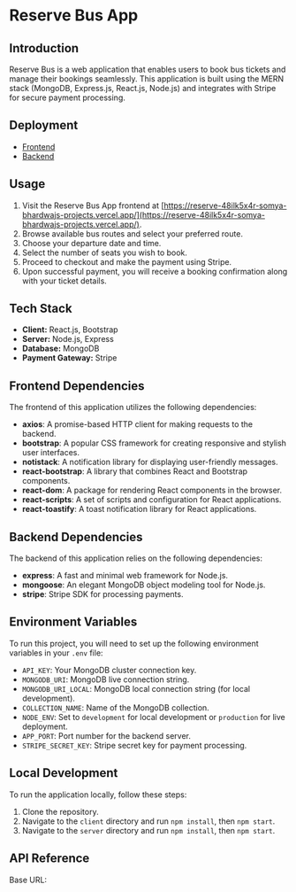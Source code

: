 # Reserve Bus App

## Introduction

Reserve Bus is a web application that enables users to book bus tickets and manage their bookings seamlessly. This application is built using the MERN stack (MongoDB, Express.js, React.js, Node.js) and integrates with Stripe for secure payment processing.

## Deployment

- [Frontend](https://reserve-48ilk5x4r-somya-bhardwajs-projects.vercel.app/)
- [Backend](https://bms-backend-7bjf.onrender.com)

## Usage

1. Visit the Reserve Bus App frontend at [https://reserve-48ilk5x4r-somya-bhardwajs-projects.vercel.app/](https://reserve-48ilk5x4r-somya-bhardwajs-projects.vercel.app/).
2. Browse available bus routes and select your preferred route.
3. Choose your departure date and time.
4. Select the number of seats you wish to book.
5. Proceed to checkout and make the payment using Stripe.
6. Upon successful payment, you will receive a booking confirmation along with your ticket details.

## Tech Stack

- **Client:** React.js, Bootstrap
- **Server:** Node.js, Express
- **Database:** MongoDB
- **Payment Gateway:** Stripe

## Frontend Dependencies

The frontend of this application utilizes the following dependencies:

- **axios**: A promise-based HTTP client for making requests to the backend.
- **bootstrap**: A popular CSS framework for creating responsive and stylish user interfaces.
- **notistack**: A notification library for displaying user-friendly messages.
- **react-bootstrap**: A library that combines React and Bootstrap components.
- **react-dom**: A package for rendering React components in the browser.
- **react-scripts**: A set of scripts and configuration for React applications.
- **react-toastify**: A toast notification library for React applications.

## Backend Dependencies

The backend of this application relies on the following dependencies:

- **express**: A fast and minimal web framework for Node.js.
- **mongoose**: An elegant MongoDB object modeling tool for Node.js.
- **stripe**: Stripe SDK for processing payments.

## Environment Variables

To run this project, you will need to set up the following environment variables in your `.env` file:

- `API_KEY`: Your MongoDB cluster connection key.
- `MONGODB_URI`: MongoDB live connection string.
- `MONGODB_URI_LOCAL`: MongoDB local connection string (for local development).
- `COLLECTION_NAME`: Name of the MongoDB collection.
- `NODE_ENV`: Set to `development` for local development or `production` for live deployment.
- `APP_PORT`: Port number for the backend server.
- `STRIPE_SECRET_KEY`: Stripe secret key for payment processing.

## Local Development

To run the application locally, follow these steps:

1. Clone the repository.
2. Navigate to the `client` directory and run `npm install`, then `npm start`.
3. Navigate to the `server` directory and run `npm install`, then `npm start`.

## API Reference

Base URL:

